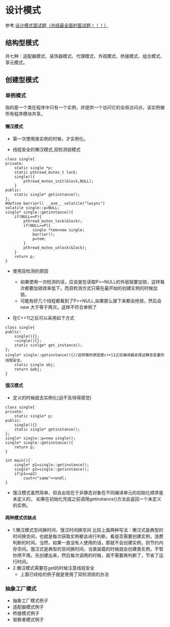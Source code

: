 设计模式
====================

参考:[设计模式面试题（总结最全面的面试题！！！） ](https://juejin.cn/post/6844904125721772039)
## 结构型模式
共七种：适配器模式、装饰器模式、代理模式、外观模式、桥接模式、组合模式、享元模式。<br>
## 创建型模式

### 单例模式
指的是一个类在程序中只有一个实例，并提供一个访问它的全局访问点，该实例被所有程序模块共享。

#### 懒汉模式<br>
- 第一次使用类实例的时候，才实例化。

- 线程安全的懒汉模式,双检测锁模式
```cgo
class single{
private:
	static single *p;
	static pthread_mutex_t lock;
	single(){
		pthread_mutex_init(&lock,NULL);
	}
public:
	static single* getinstance();
};
#define barrier() __asm__ volatile("lwsync") 
volatile single::p=NULL;
single* single::getinstance(){
	if(NULL==P){
		pthread_mutex_lock(&lock);
		if(NULL==P){
			single *tem=new single;
            barrier();
            p=tem;
		}
		pthread_mutex_unlock(&lock);
	}
	return p;
}
```
- 使用双检测的原因
	 - 如果使用一次检测的话，应该是在读取P==NULL的外层就要加锁，这样每次都要加锁效率低下，而双检测方式只需在最开始的创建实例的时候加锁。
	 - 可能有好几个线程都看到了P==NULL,如果那么接下来都会抢锁，然后会new 大于等于两次。这样不符合单例了

- 在C++11之后可以采用如下方式


```cgo
class single{
public:
    single(){};
	~single(){};
	static sinlge* get_instance();
};
single* single::getinstance(){//这样做的原因是c++11之后编译器会保证静态变量的线程安全。
	static single obj;
	return &obj;
}
```


#### 饿汉模式<br>
- 定义的时候就去实例化(迫不及待得感觉)
```cgo
class single{
private:
	static single* p;
public:
    single(){}
	static single* getinstance();
};
single* single::p=new single();
single* single::getinstance(){
	return p;
}

int main(){
	single* p1=single::getinstance();
	single* p2=single::getinstance();
	if(p1==p2)
		cout<<"same"<<endl;
}
```
- 饿汉模式虽然简单，但会出现在于非静态对象在不同编译单元的初始化顺序是未定义的，
如果在初始化完成之前调用getinstance()方法会返回一个未定义的实例。

#### 两种模式优缺点
- 1.懒汉模式空间换时间，饿汉时间换空间
 比较上面两种写法：懒汉式是典型的时间换空间，也就是每次获取实例都会进行判断，看是否需要创建实例，浪费判断的时间。当然，如果一直没有人使用的话，那就不会创建实例，则节约内存空间。饿汉式是典型的空间换时间，当类装载的时候就会创建类实例，不管你用不用，先创建出来，然后每次调用的时候，就不需要再判断了，节省了运行时间。<br>
 - 2.懒汉模式需要在get的时候注意线程安全
    - 上面已经给的例子就是使用了双检测锁的办法

### 抽象工厂模式
- 抽象工厂模式例子
- 适配器模式例子
- 桥接模式例子
- 观察者模式例子
